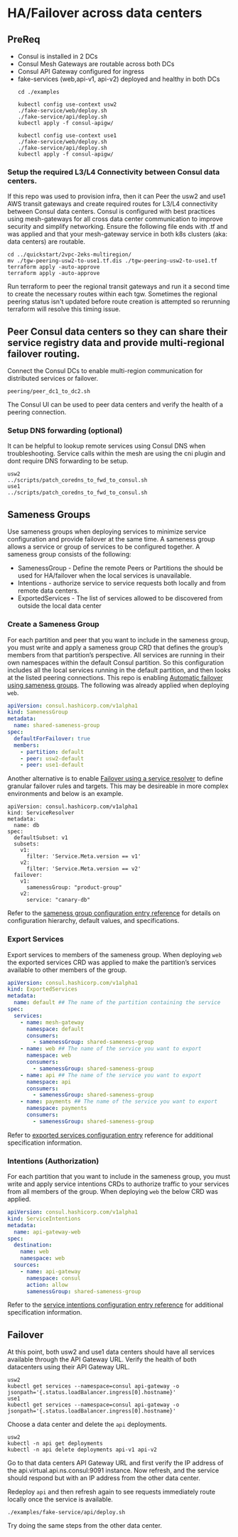 # HA/Failover across data centers

## PreReq
* Consul is installed in 2 DCs
* Consul Mesh Gateways are routable across both DCs
* Consul API Gateway configured for ingress
* fake-services (web,api-v1, api-v2) deployed and healthy in both DCs
    ```
    cd ./examples

    kubectl config use-context usw2
    ./fake-service/web/deploy.sh
    ./fake-service/api/deploy.sh
    kubectl apply -f consul-apigw/

    kubectl config use-context use1
    ./fake-service/web/deploy.sh
    ./fake-service/api/deploy.sh
    kubectl apply -f consul-apigw/
    ```

### Setup the required L3/L4 Connectivity between Consul data centers.
If this repo was used to provision infra, then it can Peer the usw2 and use1 AWS transit gateways and create required routes for L3/L4 connectivity between Consul data centers.  Consul is configured with best practices using mesh-gateways for all cross data center communication to improve security and simplify networking.  Ensure the following file ends with .tf and was applied and that your mesh-gateway service in both k8s clusters (aka: data centers) are routable. 
```
cd ../quickstart/2vpc-2eks-multiregion/
mv ./tgw-peering-usw2-to-use1.tf.dis ./tgw-peering-usw2-to-use1.tf
terraform apply -auto-approve
terraform apply -auto-approve
```
Run terraform to peer the regional transit gateways and run it a second time to create the necessary routes within each tgw.  Sometimes the regional peering status isn't updated before route creation is attempted so rerunning terraform will resolve this timing issue.

## Peer Consul data centers so they can share their service registry data and provide multi-regional failover routing.
Connect the Consul DCs to enable multi-region communication for distributed services or failover.
```
peering/peer_dc1_to_dc2.sh
```
The Consul UI can be used to peer data centers and verify the health of a peering connection.

### Setup DNS forwarding (optional)
It can be helpful to lookup remote services using Consul DNS when troubleshooting.  Service calls within the mesh are using the cni plugin and dont require DNS forwarding to be setup.
```
usw2
../scripts/patch_coredns_to_fwd_to_consul.sh
use1
../scripts/patch_coredns_to_fwd_to_consul.sh
```

## Sameness Groups
Use sameness groups when deploying services to minimize service configuration and provide failover at the same time.  A sameness group allows a service or group of services to be configured together.  A sameness group consists of the following:
* SamenessGroup - Define the remote Peers or Partitions the should be used for HA/failover when the local services is unavailable.
* Intentions - authorize service to service requests both locally and from remote data centers.
* ExportedServices - The list of services allowed to be discovered from outside the local data center

### Create a Sameness Group
For each partition and peer that you want to include in the sameness group, you must write and apply a sameness group CRD that defines the group’s members from that partition’s perspective. All services are running in their own namespaces within the default Consul partition.  So this configuration includes all the local services running in the default partition, and then looks at the listed peering connections.  This repo is enabling [Automatic failover using sameness groups](https://developer.hashicorp.com/consul/docs/connect/manage-traffic/failover/sameness). The following was already applied when deploying `web`.  

```./examples/fake-service/web/init-consul-config/sg-samenessGroup.yaml
apiVersion: consul.hashicorp.com/v1alpha1
kind: SamenessGroup
metadata:
  name: shared-sameness-group
spec:
  defaultForFailover: true
  members:
    - partition: default
    - peer: usw2-default
    - peer: use1-default
```
Another alternative is to enable [Failover using a service resolver](https://developer.hashicorp.com/consul/docs/connect/manage-traffic/failover/sameness#failover-with-a-service-resolver-configuration-entry) to define granular failover rules and targets.  This may be desireable in more complex environments and below is an example.
```
apiVersion: consul.hashicorp.com/v1alpha1
kind: ServiceResolver
metadata:
  name: db
spec:
  defaultSubset: v1
  subsets:
    v1:
      filter: 'Service.Meta.version == v1'
    v2:
      filter: 'Service.Meta.version == v2'
  failover:
    v1:
      samenessGroup: "product-group"
    v2:
      service: "canary-db"

```
Refer to the [sameness group configuration entry reference](https://developer.hashicorp.com/consul/docs/connect/config-entries/sameness-group) for details on configuration hierarchy, default values, and specifications.

### Export Services
Export services to members of the sameness group. When deploying `web` the exported services CRD was applied to make the partition’s services available to other members of the group. 
```./examples/fake-service/web/init-consul-config/sg-exportedServices.yaml
apiVersion: consul.hashicorp.com/v1alpha1
kind: ExportedServices
metadata:
  name: default ## The name of the partition containing the service
spec:
  services:
    - name: mesh-gateway
      namespace: default
      consumers:
        - samenessGroup: shared-sameness-group
    - name: web ## The name of the service you want to export
      namespace: web
      consumers:
        - samenessGroup: shared-sameness-group
    - name: api ## The name of the service you want to export
      namespace: api
      consumers:
        - samenessGroup: shared-sameness-group
    - name: payments ## The name of the service you want to export
      namespace: payments
      consumers:
        - samenessGroup: shared-sameness-group
```
Refer to [exported services configuration entry](https://developer.hashicorp.com/consul/docs/connect/config-entries/exported-services) reference for additional specification information.  

### Intentions (Authorization)
For each partition that you want to include in the sameness group, you must write and apply service intentions CRDs to authorize traffic to your services from all members of the group. When deploying `web` the below CRD was applied. 
```./examples/fake-service/web/init-consul-config/sg-intentions.yaml
apiVersion: consul.hashicorp.com/v1alpha1
kind: ServiceIntentions
metadata:
  name: api-gateway-web
spec:
  destination:
    name: web
    namespace: web
  sources:
    - name: api-gateway
      namespace: consul
      action: allow
      samenessGroup: shared-sameness-group
```
Refer to the [service intentions configuration entry reference](https://developer.hashicorp.com/consul/docs/connect/config-entries/service-intentions) for additional specification information.

## Failover
At this point, both usw2 and use1 data centers should have all services available through the API Gateway URL.  Verify the health of both datacenters using their API Gateway URL.
```
usw2
kubectl get services --namespace=consul api-gateway -o jsonpath='{.status.loadBalancer.ingress[0].hostname}'
use1
kubectl get services --namespace=consul api-gateway -o jsonpath='{.status.loadBalancer.ingress[0].hostname}'
```

Choose a data center and delete the `api` deployments.
```
usw2
kubectl -n api get deployments
kubectl -n api delete deployments api-v1 api-v2
```
Go to that data centers API Gateway URL and first verify the IP address of the api.virtual.api.ns.consul:9091 instance.  Now refresh, and the service should respond but with an IP address from the other data center.  

Redeploy `api` and then refresh again to see requests immediately route locally once the service is available.
```
./examples/fake-service/api/deploy.sh
```
Try doing the same steps from the other data center.